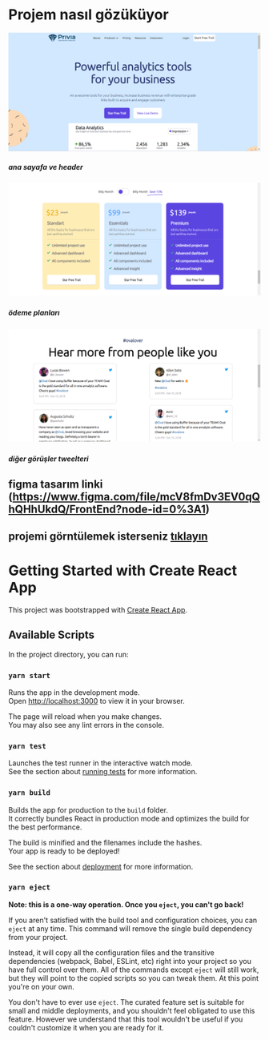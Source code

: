 
# Projem nasıl gözüküyor
<img src="howslook/img1.png" width="550"/>
<h5>ana sayafa ve header <h5/>
  
<img src="howslook/img3.png" width="550"/>
<h5 >ödeme planları<h5/>
  
  <img src="howslook/img5.png" width="550"/>
<h5> diğer görüşler tweelteri<h5/>

## figma tasarım linki (https://www.figma.com/file/mcV8fmDv3EV0qQhQHhUkdQ/FrontEnd?node-id=0%3A1)
  
## projemi görntülemek isterseniz [tıklayın](https://yusufylmaz19.github.io/priva-staj-proje/)
  
  
# Getting Started with Create React App

This project was bootstrapped with [Create React App](https://github.com/facebook/create-react-app).

## Available Scripts

In the project directory, you can run:

### `yarn start`

Runs the app in the development mode.\
Open [http://localhost:3000](http://localhost:3000) to view it in your browser.

The page will reload when you make changes.\
You may also see any lint errors in the console.

### `yarn test`

Launches the test runner in the interactive watch mode.\
See the section about [running tests](https://facebook.github.io/create-react-app/docs/running-tests) for more information.

### `yarn build`

Builds the app for production to the `build` folder.\
It correctly bundles React in production mode and optimizes the build for the best performance.

The build is minified and the filenames include the hashes.\
Your app is ready to be deployed!

See the section about [deployment](https://facebook.github.io/create-react-app/docs/deployment) for more information.

### `yarn eject`

**Note: this is a one-way operation. Once you `eject`, you can't go back!**

If you aren't satisfied with the build tool and configuration choices, you can `eject` at any time. This command will remove the single build dependency from your project.

Instead, it will copy all the configuration files and the transitive dependencies (webpack, Babel, ESLint, etc) right into your project so you have full control over them. All of the commands except `eject` will still work, but they will point to the copied scripts so you can tweak them. At this point you're on your own.

You don't have to ever use `eject`. The curated feature set is suitable for small and middle deployments, and you shouldn't feel obligated to use this feature. However we understand that this tool wouldn't be useful if you couldn't customize it when you are ready for it.

